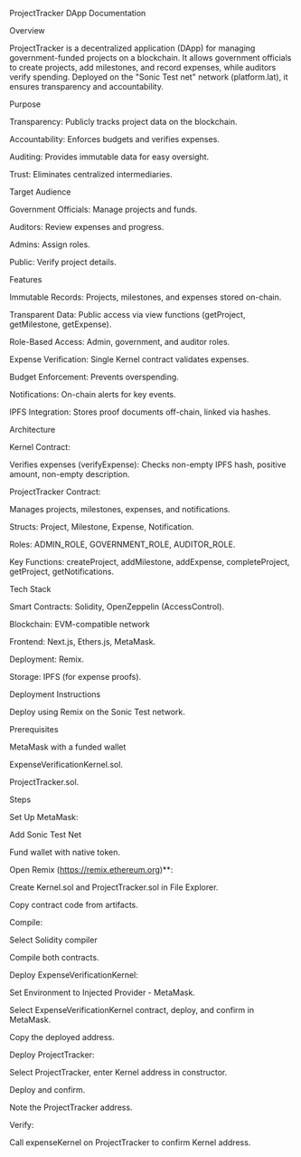 ProjectTracker DApp Documentation

Overview

ProjectTracker is a decentralized application (DApp) for managing government-funded projects on a blockchain. It allows government officials to create projects, add milestones, and record expenses, while auditors verify spending. Deployed on the "Sonic Test net" network (platform.lat), it ensures transparency and accountability.

Purpose





Transparency: Publicly tracks project data on the blockchain.



Accountability: Enforces budgets and verifies expenses.



Auditing: Provides immutable data for easy oversight.



Trust: Eliminates centralized intermediaries.

Target Audience





Government Officials: Manage projects and funds.



Auditors: Review expenses and progress.



Admins: Assign roles.



Public: Verify project details.

Features





Immutable Records: Projects, milestones, and expenses stored on-chain.



Transparent Data: Public access via view functions (getProject, getMilestone, getExpense).



Role-Based Access: Admin, government, and auditor roles.



Expense Verification: Single Kernel contract validates expenses.



Budget Enforcement: Prevents overspending.



Notifications: On-chain alerts for key events.



IPFS Integration: Stores proof documents off-chain, linked via hashes.

Architecture





Kernel Contract:





Verifies expenses (verifyExpense): Checks non-empty IPFS hash, positive amount, non-empty description.



ProjectTracker Contract:





Manages projects, milestones, expenses, and notifications.



Structs: Project, Milestone, Expense, Notification.



Roles: ADMIN_ROLE, GOVERNMENT_ROLE, AUDITOR_ROLE.



Key Functions: createProject, addMilestone, addExpense, completeProject, getProject, getNotifications.

Tech Stack





Smart Contracts: Solidity, OpenZeppelin (AccessControl).



Blockchain: EVM-compatible network


Frontend: Next.js, Ethers.js, MetaMask.



Deployment: Remix.



Storage: IPFS (for expense proofs).

Deployment Instructions

Deploy using Remix on the Sonic Test network.

Prerequisites





MetaMask with a funded wallet



ExpenseVerificationKernel.sol.



ProjectTracker.sol.

Steps





Set Up MetaMask:





Add Sonic Test Net



Fund wallet with native token.



Open Remix (https://remix.ethereum.org)**:





Create Kernel.sol and ProjectTracker.sol in File Explorer.



Copy contract code from artifacts.



Compile:





Select Solidity compiler 



Compile both contracts.



Deploy ExpenseVerificationKernel:





Set Environment to Injected Provider - MetaMask.



Select ExpenseVerificationKernel contract, deploy, and confirm in MetaMask.



Copy the deployed address.



Deploy ProjectTracker:





Select ProjectTracker, enter Kernel address in constructor.



Deploy and confirm.



Note the ProjectTracker address.



Verify:





Call expenseKernel on ProjectTracker to confirm Kernel address.
